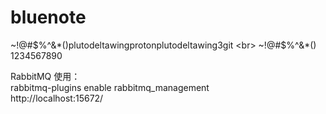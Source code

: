 # bluenote
~!@#$%^&*()plutodeltawingprotonplutodeltawing3git <br>
~!@#$%^&*() <br>
1234567890

RabbitMQ 使用： <br>
rabbitmq-plugins enable rabbitmq_management  <br>
http://localhost:15672/  <br>
